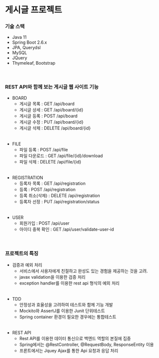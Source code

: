 <h1>게시글 프로젝트</h1>

<h3>기술 스택</h3>

- Java 11
- Spring Boot 2.6.x
- JPA, Querydsl
- MySQL
- JQuery
- Thymeleaf, Bootstrap
    <br><br><br>

<h3>REST API와 함께 보는 게시글 웹 사이트 기능</h3>

  + BOARD
    + 게시글 목록 : GET /api/board
    + 게시글 상세 : GET /api/board/{id}
    + 게시글 등록 : POST /api/board
    + 게시글 수정 : PUT /api/board/{id}
    + 게시글 삭제 : DELETE /api/board/{id}
      <br><br><br>
  + FILE
    + 파일 등록 : POST /api/file
    + 파일 다운로드 : GET /api/file/{id}/download
    + 파일 삭제 : DELETE /api/file/{id}
      <br><br><br>
  + REGISTRATION
    + 등록자 목록 : GET /api/registration
    + 등록 : POST /api/registration
    + 등록 취소(삭제) : DELETE /api/registration
    + 등록자 선정 : PUT /api/registration/status
      <br><br><br>
  + USER
     + 회원가입 : POST /api/user
     + 아이디 중복 확인 : GET /api/user/validate-user-id
       <br><br><br>
    
<h3>프로젝트의 특징</h3>

  + 검증과 예외 처리
    + 서비스에서 사용자에게 친절하고 완성도 있는 경험을 제공하는 것을 고려.
    + javax validation을 이용한 검증 처리
    + exception handler를 이용한 rest api 형식의 예외 처리
      <br><br><br>
  + TDD
    + 안정성과 효율성을 고려하여 테스트와 함께 기능 개발
    + Mockito와 AssertJ를 이용한 Junit 단위테스트
    + Spring container 환경이 필요한 경우에는 통합테스트
      <br><br><br>
  + REST API
    + Rest API를 이용한 데이터 통신으로 백엔드 역할의 본질에 집중
    + Spring에서는 @RestController, @RequestBody, ResponseEntity 이용
    + 프론트에서는 Jquey Ajax를 통한 Api 요청과 응답 처리
      <br><br><br>
